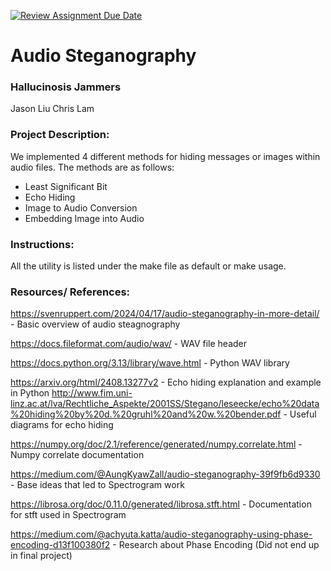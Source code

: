 [![Review Assignment Due Date](https://classroom.github.com/assets/deadline-readme-button-22041afd0340ce965d47ae6ef1cefeee28c7c493a6346c4f15d667ab976d596c.svg)](https://classroom.github.com/a/am3xLbu5)
# Audio Steganography
 
### Hallucinosis Jammers

Jason Liu
Chris Lam
       
### Project Description:

We implemented 4 different methods for hiding messages or images within audio files.
The methods are as follows:
- Least Significant Bit
- Echo Hiding
- Image to Audio Conversion
- Embedding Image into Audio

### Instructions:

All the utility is listed under the make file as default or make usage.

### Resources/ References:

https://svenruppert.com/2024/04/17/audio-steganography-in-more-detail/  - Basic overview of audio steagnography

https://docs.fileformat.com/audio/wav/ - WAV file header

https://docs.python.org/3.13/library/wave.html - Python WAV library

https://arxiv.org/html/2408.13277v2 - Echo hiding explanation and example in Python
http://www.fim.uni-linz.ac.at/lva/Rechtliche_Aspekte/2001SS/Stegano/leseecke/echo%20data%20hiding%20by%20d.%20gruhl%20and%20w.%20bender.pdf - Useful diagrams for echo hiding

https://numpy.org/doc/2.1/reference/generated/numpy.correlate.html - Numpy correlate documentation

https://medium.com/@AungKyawZall/audio-steganography-39f9fb6d9330 - Base ideas that led to Spectrogram work

https://librosa.org/doc/0.11.0/generated/librosa.stft.html - Documentation for stft used in Spectrogram

https://medium.com/@achyuta.katta/audio-steganography-using-phase-encoding-d13f100380f2 - Research about Phase Encoding (Did not end up in final project)

